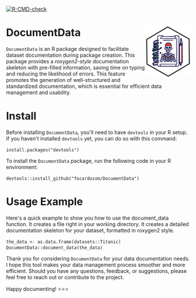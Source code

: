 <!-- badges: start -->
[![R-CMD-check](https://github.com/focardozom/DocumentData/actions/workflows/R-CMD-check.yaml/badge.svg)](https://github.com/focardozom/DocumentData/actions/workflows/R-CMD-check.yaml)
<!-- badges: end -->

# DocumentData <a href="https://focardozom.github.io/DocumentData/"><img src="man/figures/logo.png" align="right" height="138" alt="DocumentData website" /></a>

`DocumentData` is an R package designed to facilitate dataset documentation during package creation. This package provides a *roxygen2-style* documentation skeleton with pre-filled information, saving time on typing and reducing the likelihood of errors. This feature promotes the generation of well-structured and standardized documentation, which is essential for efficient data management and usability.

# Install

Before installing `DocumentData`, you'll need to have `devtools` in your R setup. If you haven't installed `devtools` yet, you can do so with this command:

```
install.packages("devtools")
```

To install the `DocumentData` package, run the following code in your R environment:

```
devtools::install_github("focardozom/DocumentData")
```

# Usage Example

Here's a quick example to show you how to use the document_data function. It creates a file right in your working directory. It creates a detailed documentation skeleton for your dataset, formatted in roxygen2 style.

```
the_data <- as.data.frame(datasets::Titanic)
DocumentData::document_data(the_data)
```

Thank you for considering `DocumentData` for your data documentation needs. I hope this tool makes your data management process smoother and more efficient. Should you have any questions, feedback, or suggestions, please feel free to reach out or contribute to the project. 

Happy documenting! :star::star::star:
